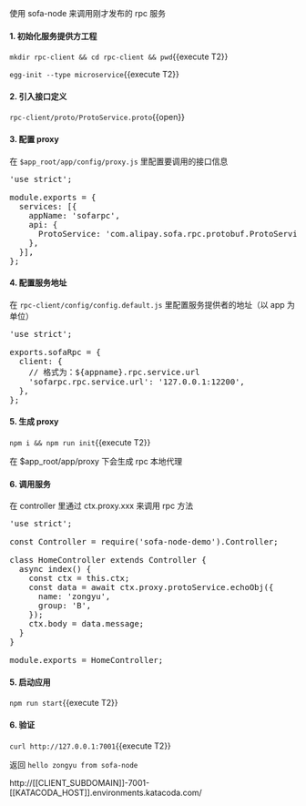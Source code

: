使用 sofa-node 来调用刚才发布的 rpc 服务

#### 1. 初始化服务提供方工程

`mkdir rpc-client && cd rpc-client && pwd`{{execute T2}}

`egg-init --type microservice`{{execute T2}}

#### 2. 引入接口定义

`rpc-client/proto/ProtoService.proto`{{open}}

#### 3. 配置 proxy

在 `$app_root/app/config/proxy.js` 里配置要调用的接口信息

<pre class="file" data-filename="rpc-client/config/proxy.js" data-target="replace">
'use strict';

module.exports = {
  services: [{
    appName: 'sofarpc',
    api: {
      ProtoService: 'com.alipay.sofa.rpc.protobuf.ProtoService',
    },
  }],
};
</pre>

#### 4. 配置服务地址

在 `rpc-client/config/config.default.js` 里配置服务提供者的地址（以 app 为单位）

<pre class="file" data-filename="rpc-client/config/config.default.js"  data-target="replace">
'use strict';

exports.sofaRpc = {
  client: {
    // 格式为：${appname}.rpc.service.url
    'sofarpc.rpc.service.url': '127.0.0.1:12200',
  },
};
</pre>

#### 5. 生成 proxy

`npm i && npm run init`{{execute T2}}

在 $app_root/app/proxy 下会生成 rpc 本地代理

#### 6. 调用服务

在 controller 里通过 ctx.proxy.xxx 来调用 rpc 方法

<pre class="file" data-filename="rpc-client/app/controller/home.js"  data-target="replace">
'use strict';

const Controller = require('sofa-node-demo').Controller;

class HomeController extends Controller {
  async index() {
    const ctx = this.ctx;
    const data = await ctx.proxy.protoService.echoObj({
      name: 'zongyu',
      group: 'B',
    });
    ctx.body = data.message;
  }
}

module.exports = HomeController;
</pre>

#### 5. 启动应用

`npm run start`{{execute T2}}

#### 6. 验证

`curl http://127.0.0.1:7001`{{execute T2}}

返回 `hello zongyu from sofa-node`

http://[[CLIENT_SUBDOMAIN]]-7001-[[KATACODA_HOST]].environments.katacoda.com/
